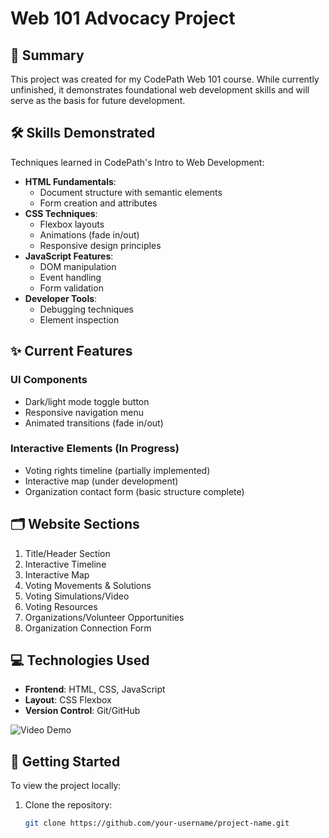 # Web 101 Advocacy Project


## 📝 Summary
This project was created for my CodePath Web 101 course. While currently unfinished, it demonstrates foundational web development skills and will serve as the basis for future development.

## 🛠️ Skills Demonstrated
Techniques learned in CodePath's Intro to Web Development:
- **HTML Fundamentals**:
  - Document structure with semantic elements
  - Form creation and attributes
- **CSS Techniques**:
  - Flexbox layouts
  - Animations (fade in/out)
  - Responsive design principles
- **JavaScript Features**:
  - DOM manipulation
  - Event handling
  - Form validation
- **Developer Tools**:
  - Debugging techniques
  - Element inspection

## ✨ Current Features
### UI Components
- Dark/light mode toggle button
- Responsive navigation menu
- Animated transitions (fade in/out)

### Interactive Elements (In Progress)
- Voting rights timeline (partially implemented)
- Interactive map (under development)
- Organization contact form (basic structure complete)

## 🗂️ Website Sections
1. Title/Header Section
2. Interactive Timeline
3. Interactive Map
4. Voting Movements & Solutions
5. Voting Simulations/Video
6. Voting Resources
7. Organizations/Volunteer Opportunities
8. Organization Connection Form

## 💻 Technologies Used
- **Frontend**: HTML, CSS, JavaScript
- **Layout**: CSS Flexbox
- **Version Control**: Git/GitHub

<img src='https://i.imgur.com/lZrZGiC.gif' title='Video Demo' width='' alt='Video Demo' />

## 🚀 Getting Started
To view the project locally:
1. Clone the repository:
   ```bash
   git clone https://github.com/your-username/project-name.git
